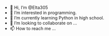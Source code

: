 - 👋 Hi, I’m @Elta305
- 👀 I’m interested in programming.
- 🌱 I’m currently learning Python in high school.
- 💞️ I’m looking to collaborate on ...
- 📫 How to reach me ...

<!---
Elta305/Elta305 is a ✨ special ✨ repository because its `README.md` (this file) appears on your GitHub profile.
You can click the Preview link to take a look at your changes.
--->
